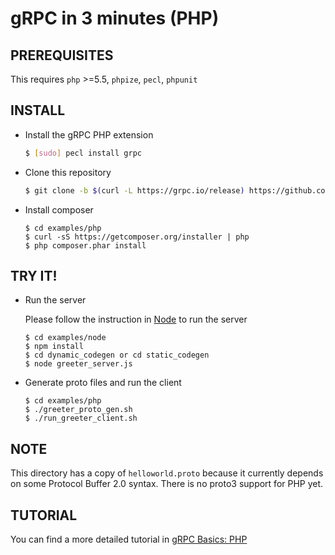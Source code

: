 gRPC in 3 minutes (PHP)
===========================

PREREQUISITES
-------------

This requires `php` >=5.5, `phpize`, `pecl`, `phpunit`

INSTALL
-------

- Install the gRPC PHP extension

  ```sh
  $ [sudo] pecl install grpc
  ```

- Clone this repository

  ```sh
  $ git clone -b $(curl -L https://grpc.io/release) https://github.com/grpc/grpc
  ```

- Install composer

  ```
  $ cd examples/php
  $ curl -sS https://getcomposer.org/installer | php
  $ php composer.phar install
  ```

TRY IT!
-------

- Run the server

  Please follow the instruction in [Node][] to run the server
  ```
  $ cd examples/node
  $ npm install
  $ cd dynamic_codegen or cd static_codegen
  $ node greeter_server.js
  ```

- Generate proto files and run the client

  ```
  $ cd examples/php
  $ ./greeter_proto_gen.sh
  $ ./run_greeter_client.sh
  ```

NOTE
----

This directory has a copy of `helloworld.proto` because it currently depends on some Protocol Buffer 2.0 syntax. There
is no proto3 support for PHP yet.

TUTORIAL
--------

You can find a more detailed tutorial in [gRPC Basics: PHP][]

[Node]:https://github.com/grpc/grpc/tree/master/examples/node

[gRPC Basics: PHP]:https://grpc.io/docs/tutorials/basic/php.html
